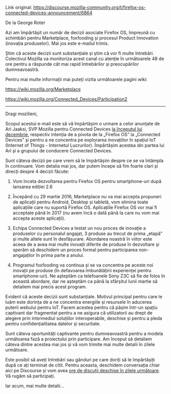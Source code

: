 Link original: https://discourse.mozilla-community.org/t/firefox-os-connected-devices-announcement/6864

De la George Roter

Azi am împărtășit un număr de decizii asociate Firefox OS, împreună cu schimbări pentru Marketplace, foxfooding și procesul Product Innovation (inovația produselor). Mai jos este e-mailul trimis.

Știm că aceste decizii sunt substanțiale și știm că vor fi multe întrebări. Colectivul Mozilla va monitoriza acest canal cu atenție în următoarele 48 de ore pentru a răspunde cât mai rapid întrebărilor și preocupărilor dumneavoastră.

Pentru mai multe informații mai puteți vizita următoarele pagini wiki:

https://wiki.mozilla.org/Marketplace

https://wiki.mozilla.org/Connected_Devices/Participation2

---

Dragi mozilieni,

Scopul acestui e-mail este să vă împărtășim o urmare a celor anunțate de Ari Jaaksi, SVP Mozilla pentru Connected Devices [la începutul lui decembrie](https://blog.mozilla.org/blog/2015/12/09/firefox-os-pivot-to-connected-devices/), respectiv intenția de a pivota de la „Firefox OS” la „Connected Devices” și pentru a ne concentra pe explorarea inovațiilor în spațiul IoT (Internet of Things - Internetul Lucrurilor). Împărtășim acestea din partea lui Ari și a grupului de conducere Connected Devices.

Sunt câteva decizii pe care vrem să le împărtășim despre ce se va întâmpla în continuare. Vom detalia mai jos, dar putem începe să fim foarte clari și direcți despre 4 decizii făcute:

1. Vom înceta dezvoltarea pentru Firefox OS pentru smartphone-uri după lansarea ediției 2.6

2. Începând cu 29 martie 2016, Marketplace nu va mai accepta propuneri de aplicații pentru Android, Desktop și tabletă, vom elimina toate aplicațiile care nu suportă Firefox OS. Aplicațiile Firefox OS vor mai fi acceptate până în 2017 (nu avem încă o dată până la care nu vom mai accepta aceste aplicații).

3. Echipa Connected Devices a testat un nou proces de inovație a produselor cu personalul angajat, 3 produse au trecut de prima „etapă” și multe altele sunt în desfășurare. Abordarea noastră în viitor este aceea de a avea mai multe inovații diferite de produse în dezvoltare și sperăm să deschidem un proces formal pentru participarea non-angajaților în prima parte a anului.

4. Programul foxfooding va continua și se va concentra pe aceste noi inovații pe produse (în defavoarea îmbunătățirii experienței pentru smartphone-uri). Ne așteptăm ca telefoanele Sony Z3C să fie de folos în această abordare, dar ne așteptăm ca până la sfârșitul lunii martie să detaliem mai precis acest program.

Evident că aceste decizii sunt substanțiale. Motivul principal pentru care le luăm este dorința de a ne concentra energiile și resursele în aducerea puterii webului pentru IoT. Facem acestea pentru că pășim într-un spațiu captivant dar fragmentat pentru a ne asigura că utilizatorii au drept de alegere prin intermediul soluțiilor interoperabile, deschise și pentru a pleda pentru confidențialitatea datelor și securitate.

Sunt câteva oportunități captivante pentru dumneavoastră pentru a modela următoarea fază a proiectului prin participare. Am început să detaliem câteva dintre acestea mai jos și vă vom trimite mai multe detalii în zilele următoare.

Este posibil să aveți întrebări sau gânduri pe care doriți să le împărtășiți după ce ați terminat de citit. Pentru aceasta, deschidem conversația chiar aici pe Discourse și vom avea [ore de discuții deschise în zilele următoare](https://wiki.mozilla.org/Connected_Devices/Participation#Upcoming_Office_Hours). Vă rugăm să participați.

Iar acum, mai multe detalii...
